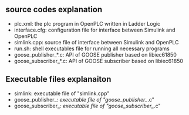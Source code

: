 ## source codes explanation 
* plc.xml: the plc program in OpenPLC written in Ladder Logic
* interface.cfg: configuration file for interface between Simulink and OpenPLC
* simlink.cpp: source file of interface between Simulink and OpenPLC
* run.sh: shell executables file for running all necessary programs
* goose_publisher_*.c: API of GOOSE publisher based on libiec61850
* goose_subscriber_*.c: API of GOOSE subscriber based on libiec61850
## Executable files explanaiton
* simlink: executable file of "simlink.cpp"
* goose_publisher_*: executable file of "goose_publisher_*.c"
* goose_subscriber_*: executable file of "goose_subscriber_*.c"
